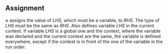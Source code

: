 ## Assignment

**=** assigns the value of *LHS*, which must be a variable, to *RHS*. The type
of *LHS* must be the same as *RHS*. Also defines variable *LHS* in the current
context. If variable *LHS* is a global one and the context, where the variable
was declared and the current context are the same, the variable is defined
everywhere, except if the context is in front of the one of the variable in the
run order.
